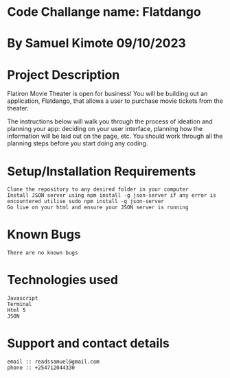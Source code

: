 # Code Challange name: Flatdango
# By Samuel Kimote 09/10/2023
# Project Description

Flatiron Movie Theater is open for business! You will be building out an application, Flatdango, that allows a user to purchase movie tickets from the theater.

The instructions below will walk you through the process of ideation and planning your app: deciding on your user interface, planning how the information will be laid out on the page, etc. You should work through all the planning steps before you start doing any coding.

# Setup/Installation Requirements

    Clone the repository to any desired folder in your computer
    Install JSON server using npm install -g json-server if any error is encountered utilise sudo npm install -g json-server
    Go live on your html and ensure your JSON server is running

# Known Bugs
    There are no known bugs
    
    

# Technologies used

    Javascript
    Terminal
    Html 5
    JSON

# Support and contact details

    email :: readssamuel@gmail.com
    phone :: +254712044330
